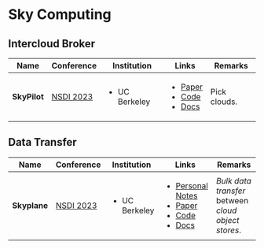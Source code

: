 # Sky Computing

## Intercloud Broker

|     Name     | Conference                                             | Institution                   | Links                                                                                                                                                                                                                                                | Remarks      |
| :----------: | ------------------------------------------------------ | ----------------------------- | ---------------------------------------------------------------------------------------------------------------------------------------------------------------------------------------------------------------------------------------------------- | ------------ |
| **SkyPilot** | [NSDI 2023](../../reading-notes/conference/nsdi-2023/) | <ul><li>UC Berkeley</li></ul> | <ul><li><a href="https://www.usenix.org/conference/nsdi23/presentation/yang-zongheng">Paper</a> </li><li><a href="https://github.com/skypilot-org/skypilot">Code</a></li><li><a href="https://skypilot.readthedocs.io/en/latest/">Docs</a></li></ul> | Pick clouds. |

## Data Transfer

|     Name     | Conference                                             | Institution                   | Links                                                                                                                                                                                                                                                                                                                                                                                            | Remarks                                             |
| :----------: | ------------------------------------------------------ | ----------------------------- | ------------------------------------------------------------------------------------------------------------------------------------------------------------------------------------------------------------------------------------------------------------------------------------------------------------------------------------------------------------------------------------------------ | --------------------------------------------------- |
| **Skyplane** | [NSDI 2023](../../reading-notes/conference/nsdi-2023/) | <ul><li>UC Berkeley</li></ul> | <ul><li><a href="../../reading-notes/conference/nsdi-2023/skyplane-optimizing-transfer-cost-and-throughput-using-cloud-aware-overlays.md">Personal Notes</a></li><li><a href="https://www.usenix.org/conference/nsdi23/presentation/jain">Paper</a></li><li><a href="https://github.com/skyplane-project/skyplane">Code</a></li><li><a href="https://skyplane.org/en/latest/">Docs</a></li></ul> | _Bulk data transfer_ between _cloud object stores_. |
